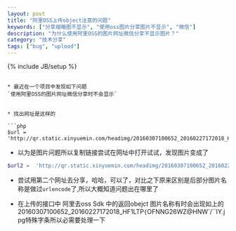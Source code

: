 ```yaml
---
layout: post
title: "阿里OSS上传object注意的问题"
keywords: ["分享缩略图不显示", "使用oss图片分享图片不显示", "微信"]
description: "为什么使用阿里OSS的图片网址微信分享不显示图片？"
category: "技术分享"
tags: ["bug", "upload"]
---
```

{% include JB/setup %}

```

* 最近在一个项目中发现如下问题
`使用阿里OSS的图片网址微信分享时不会显示`


* 找出网址是这样的

```php
$url = 'http://qr.static.xinyuemin.com/headimg/20160307100652_20160227172018_HF1LTP{OFNNG26WZ@HNW`IY.jpg';
```


* 以为是图片问题所以复制链接尝试在网址中打开试试，发现图片变成了

```php
$url2 =  'http://qr.static.xinyuemin.com/headimg/20160307100652_20160227172018_HF1LTP%7BOFNNG26WZ@HNW%60IY.jpg';
```

* 尝试用第二个网址去分享，哈哈，可以了，对比之下原来区别是后部分图片名称是做过`urlencode`了,所以大概知道问题出在哪里了


* 在上传的接口中 阿里去oss Sdk 中的返回obejct 图片名称有时会出现如上的20160307100652_20160227172018_HF1LTP`{`OFNNG26WZ@HNW`/``IY.jpg特殊字条所以必需要处理一下

